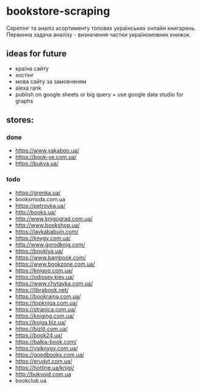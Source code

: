 # bookstore-scraping
Скрепінг та аналіз асортименту топових українських онлайн книгарень. Первинна задача аналізу - визначення частки україномовних книжок.

## ideas for future

* країна сайту
* хостінг
* мова сайту за замовченям
* alexa rank
* publish on google sheets or big query + use google data studio for graphs

## stores:

### done
* https://www.yakaboo.ua/
* https://book-ye.com.ua/
* https://bukva.ua/

### todo
* https://grenka.ua/
* booksmoda.com.ua
* https://petrovka.ua/
* http://books.ua/
* http://www.knigograd.com.ua/
* http://www.bookshop.ua/
* https://lavkababuin.com/
* https://knygy.com.ua/
* http://www.gorodknig.com/
* https://booklya.ua/
* https://www.bambook.com/
* https://www.bookzone.com.ua/
* https://knigoo.com.ua/
* https://odissey.kiev.ua/
* https://www.chytayka.com.ua/
* https://librabook.net/
* https://bookraina.com.ua/
* https://topkniga.com.ua/
* https://stranica.com.ua/
* https://kniging.com.ua/
* https://kniga.biz.ua/
* https://bizlit.com.ua/
* https://book24.ua/
* https://balka-book.com/
* https://vsiknygy.com.ua/
* https://goodbooks.com.ua/
* https://erudyt.com.ua/
* https://hotline.ua/knigi/
* http://bukvoid.com.ua
* bookclub.ua
